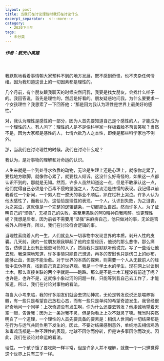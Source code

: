 ```yaml
---
layout: post
title: 当我们在讨论理性时我们在讨论什么
excerpt_separator:  <!--more-->
category: 
  - 2020下半年
tags:
  - 未分类
---
```


##### 作者：航天小英雄

<br>

我默默地看着事情朝大家预料不到的地方发展，既不感到奇怪，也不夹杂任何情绪。因为我知道这世上的一切因素都是理性的。

几个月前，有个朋友跟我聊天的时候突然问我，我要是找女朋友，会找什么样子的。我回答说，首先是理性的，然后是好看的。朋友疑惑地问我，为什么要要求一个女孩理性？我思索了一下回答他：“那是因为我认为理性是世界上最美好的感性。”

对，我认为理性是感性的一部分，因为人首先要知道自己是个感性的人，才能成为一个理性的人。有人问了：理性的人是不是像科学家一样板着脸不苟言笑呢？当然不是，因为大家都是感性的人，七情六欲乃人之本性，即使是那些科学家也不例外。

那，当我们在讨论理性的时候，我们在讨论什么呢？

我认为，是对事物的理解和对命运的认识。

人生来就是一个到处寻求依靠的动物，无论是生理上还是心理上，就像你走累了，要找地方歇脚，就像你心累了，就要找人倾诉。这没什么好奇怪的，如果这一点都认识不到的，那就是无知。然而，许多人虽然知道这一点，但是不敢承认这一点，他们觉得自己必须是个百毒不侵的坚强之人，为之流泪是怯懦的表现。我记得以前我看过一个新闻，一个男人在一整天的事业不顺后，趴在栏杆上哭泣。许多人认为他太感性了，而我认为，这恰恰是理性的表现。一个人，认识到失败，为之沮丧，为之哭泣，这就像是一个完整的逻辑链条，一切都那么自然。然而许多人，为了证明自己的“坚强”，无视自己的失败，甚至用愚昧的阿Q精神自我陶醉。谁更理性呢？我想是后者，因为前者不需要用“坚强”来麻痹自己，他只做对的事，无论是否被外人所唾弃。所以，我们在讨论符合逻辑的事。

当理性萦绕着人的一生，人们就会从一切事物中发现世界的本质，剥开人性的皮囊。几天前，我的一位朋友跟我聊起了他的恋爱经历，他说的那么悲惨，那么痛苦，仿佛世上没有比他更可怜的人了。然而我只是默默听他说完，写了一些话让他去想，我深深地知道，许多事情只能自己想通，再多的安慰也只是伤口上的纱布，能够止血，但是不能治愈。对于世界的本质的探索，则需要一个人从无数前人的经验中去伪存真，找到自己真正的世界观。我是一个学土木的学生，现在网上以谈到土木，那么直接关联的两个字就是——跑路。那么是不是土木工程没有前途了呢？也许是，也许不是，这就像小象过河的问题一样，只能等到我自己去工作了，才能知道。所以，我们在讨论对事物的看法。

每当大小考来临，我的许多朋友们就会去求助神灵，无论是转发说说还是喂养锦鲤，有一些只是希望自己放松心态，而有一些只是单纯的希望奇迹发生。我曾经很好奇地问一个同学：上次奇迹没有发生啊，你为什么还要去转发？他虔诚地望着天空一眼，告诉我：因为上一条对我不灵，但是你看上上次不就灵了嘛。我当时突然明白了一个道理，一个理性的人首先要具备的要素是：相信人世间的一切结果都是在行为与运气共同作用下发生的，因此，不要对结果感到意外，单纯地去相信鸡汤和毒鸡汤都是一种不理性的表现，地球不因你而停转，但是许多事因你而改变。因此，我们在谈论对命运的看法。

理性，一个孩子饿了要吃奶一样平常，但是许多人并不理解，就像一个一只蝉觉得这个世界上只有三季一样。